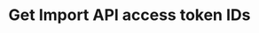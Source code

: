 ---
# -------------------------- #
#      ENDPOINT DETAILS      #
# -------------------------- #

product-type: "connect"
content-type: "api-endpoint"
endpoint: "sources"
key: "get-iapi-access-token-ids"
version: "4"


# -------------------------- #
#       METHOD DETAILS       #
# -------------------------- #

title: "Get Import API access token IDs"
method: "get"
short-url: |
  /v{{ endpoint.version }}{{ object.endpoint-url }}/{source_id}/tokens
full-url: |
  {{ site.data.connect.api.base-url }}{{ endpoint.short-url | flatify }}

short: "{{ site.data.connect.core-objects.sources.get-iapi-access-token-ids.short }}"
description: "{{ site.data.connect.core-objects.sources.get-iapi-access-token-ids.description }}"


# -------------------------- #
#       METHOD ARGUMENTS     #
# -------------------------- #

arguments:
  - name: "source_id"
    required: true
    type: "string"
    description: |
      A path parameter corresponding to the unique ID of the Import API source.
    example-value: |
      126890


# -------------------------- #
#           RETURNS          #
# -------------------------- #

returns: |
  If successful, the API will return a status of `200 OK` and an array containing the IDs of the access tokens associated with the specified Import API source ID.


# ------------------------------ #
#   EXAMPLE REQUEST & RESPONSES  #
# ------------------------------ #

examples:
  - type: "Request"
    request-url: |
      {% assign right-bracket = "}" %}{{ endpoint.short-url | flatify | replace: "{source_id","126890" | remove: right-bracket | strip_newlines }}
    header: "{{ site.data.connect.request-headers.get.without-body | flatify }}"
    code: ""

  - type: "Response"
    language: "json"
    code: |
      [
        815713587
      ]

  # - type: "Errors"
---